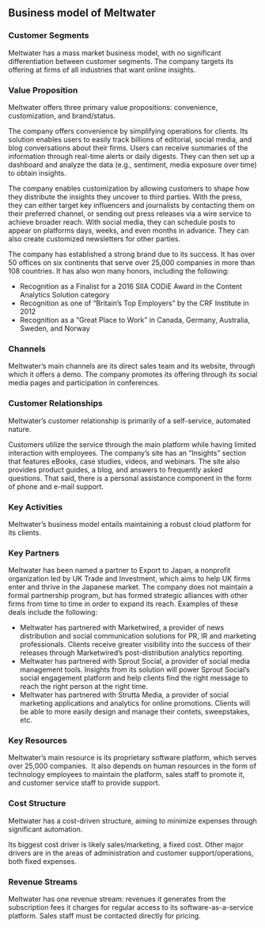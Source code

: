 Business model of Meltwater
---------------------------

 ### Customer Segments

 Meltwater has a mass market business model, with no significant differentiation between customer segments. The company targets its offering at firms of all industries that want online insights.

 ### Value Proposition

 Meltwater offers three primary value propositions: convenience, customization, and brand/status.

 The company offers convenience by simplifying operations for clients. Its solution enables users to easily track billions of editorial, social media, and blog conversations about their firms. Users can receive summaries of the information through real-time alerts or daily digests. They can then set up a dashboard and analyze the data (e.g., sentiment, media exposure over time) to obtain insights.

 The company enables customization by allowing customers to shape how they distribute the insights they uncover to third parties. With the press, they can either target key influencers and journalists by contacting them on their preferred channel, or sending out press releases via a wire service to achieve broader reach. With social media, they can schedule posts to appear on platforms days, weeks, and even months in advance. They can also create customized newsletters for other parties.

 The company has established a strong brand due to its success. It has over 50 offices on six continents that serve over 25,000 companies in more than 108 countries. It has also won many honors, including the following:

  * Recognition as a Finalist for a 2016 SIIA CODiE Award in the Content Analytics Solution category
 * Recognition as one of “Britain’s Top Employers” by the CRF Institute in 2012
 * Recognition as a “Great Place to Work” in Canada, Germany, Australia, Sweden, and Norway
  ### Channels

 Meltwater’s main channels are its direct sales team and its website, through which it offers a demo. The company promotes its offering through its social media pages and participation in conferences.

 ### Customer Relationships

 Meltwater’s customer relationship is primarily of a self-service, automated nature.

 Customers utilize the service through the main platform while having limited interaction with employees. The company’s site has an “Insights” section that features eBooks, case studies, videos, and webinars. The site also provides product guides, a blog, and answers to frequently asked questions. That said, there is a personal assistance component in the form of phone and e-mail support.

 ### Key Activities

 Meltwater’s business model entails maintaining a robust cloud platform for its clients.

 ### Key Partners

 Meltwater has been named a partner to Export to Japan, a nonprofit organization led by UK Trade and Investment, which aims to help UK firms enter and thrive in the Japanese market. The company does not maintain a formal partnership program, but has formed strategic alliances with other firms from time to time in order to expand its reach. Examples of these deals include the following:

  * Meltwater has partnered with Marketwired, a provider of news distribution and social communication solutions for PR, IR and marketing professionals. Clients receive greater visibility into the success of their releases through Marketwired’s post-distribution analytics reporting.
 * Meltwater has partnered with Sprout Social, a provider of social media management tools. Insights from its solution will power Sprout Social’s social engagement platform and help clients find the right message to reach the right person at the right time.
 * Meltwater has partnered with Strutta Media, a provider of social marketing applications and analytics for online promotions. Clients will be able to more easily design and manage their contets, sweepstakes, etc.
  ### Key Resources

 Meltwater’s main resource is its proprietary software platform, which serves over 25,000 companies.  It also depends on human resources in the form of technology employees to maintain the platform, sales staff to promote it, and customer service staff to provide support.

 ### Cost Structure

 Meltwater has a cost-driven structure, aiming to minimize expenses through significant automation.

 Its biggest cost driver is likely sales/marketing, a fixed cost. Other major drivers are in the areas of administration and customer support/operations, both fixed expenses.

 ### Revenue Streams

 Meltwater has one revenue stream: revenues it generates from the subscription fees it charges for regular access to its software-as-a-service platform. Sales staff must be contacted directly for pricing.